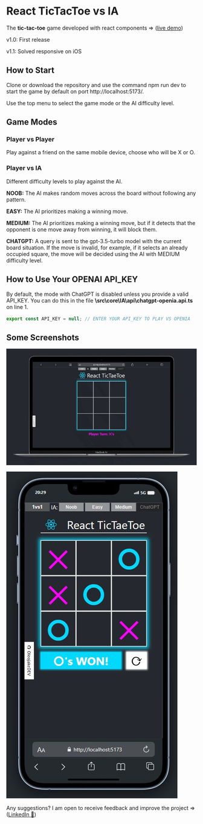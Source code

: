 # React TicTacToe vs IA

The **tic-tac-toe** game developed with react components => ([live demo](https://react-tictaetoe.netlify.app/))

v1.0: First release

v1.1: Solved responsive on iOS

## How to Start
Clone or download the repository and use the command npm run dev to start the game by default on port http://localhost:5173/.

Use the top menu to select the game mode or the AI difficulty level.

## Game Modes
### Player vs Player
Play against a friend on the same mobile device, choose who will be X or O.
### Player vs IA
Different difficulty levels to play against the AI.

**NOOB:** The AI makes random moves across the board without following any pattern.

**EASY:** The AI prioritizes making a winning move.

**MEDIUM:** The AI prioritizes making a winning move, but if it detects that the opponent is one move away from winning, it will block them.

**CHATGPT:** A query is sent to the gpt-3.5-turbo model with the current board situation. If the move is invalid, for example, if it selects an already occupied square, the move will be decided using the AI with MEDIUM difficulty level.

## How to Use Your OPENAI API_KEY
By default, the mode with ChatGPT is disabled unless you provide a valid API_KEY. You can do this in the file **\src\core\IA\api\chatgpt-openia.api.ts** on line 1.

````JavaScript
export const API_KEY = null; // ENTER YOUR API_KEY TO PLAY VS OPENIA
````

## Some Screenshots
![tic-tae-toe-screen-gif](public/readme/tic-tae-toe-screen-gif.gif)

![tic-tae-toe-screen](public/readme/tic-tae-toe-screen.JPG)

Any suggestions? I am open to receive feedback and improve the project => ([LinkedIn 📧](https://www.linkedin.com/in/pablo-marzal/))
